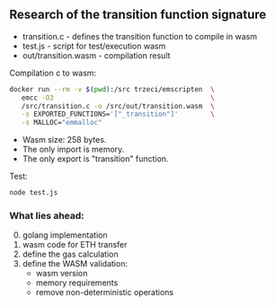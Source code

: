 ## Research of the transition function signature

* transition.c          - defines the transition function to compile in wasm
* test.js               - script for test/execution wasm
* out/transition.wasm   - compilation result

Compilation c to wasm:
```bash
docker run --rm -v $(pwd):/src trzeci/emscripten  \
   emcc -O3                                       \
   /src/transition.c -o /src/out/transition.wasm  \
   -s EXPORTED_FUNCTIONS='["_transition"]'        \
   -s MALLOC="emmalloc"
```
* Wasm size: 258 bytes.
* The only import is memory.
* The only export is "transition" function.

Test:
```bash
node test.js 
```

### What lies ahead:
  0) golang implementation
  1) wasm code for ETH transfer
  2) define the gas calculation
  3) define the WASM validation:
      * wasm version
      * memory requirements
      * remove non-deterministic operations
